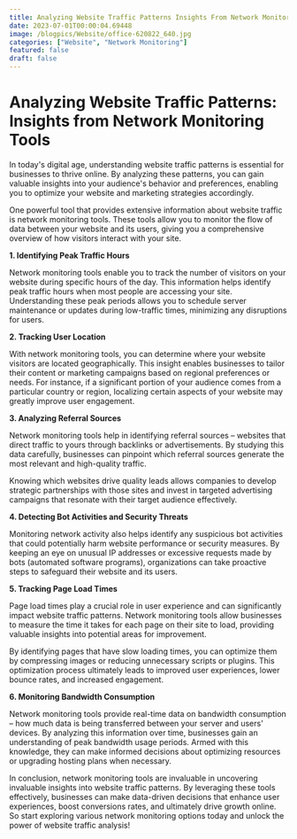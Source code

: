 ```yaml
---
title: Analyzing Website Traffic Patterns Insights From Network Monitoring Tools
date: 2023-07-01T00:00:04.69448
image: /blogpics/Website/office-620822_640.jpg
categories: ["Website", "Network Monitoring"]
featured: false
draft: false
---
```

# Analyzing Website Traffic Patterns: Insights from Network Monitoring Tools

In today's digital age, understanding website traffic patterns is essential for businesses to thrive online. By analyzing these patterns, you can gain valuable insights into your audience's behavior and preferences, enabling you to optimize your website and marketing strategies accordingly.

One powerful tool that provides extensive information about website traffic is network monitoring tools. These tools allow you to monitor the flow of data between your website and its users, giving you a comprehensive overview of how visitors interact with your site.

**1. Identifying Peak Traffic Hours**

Network monitoring tools enable you to track the number of visitors on your website during specific hours of the day. This information helps identify peak traffic hours when most people are accessing your site. Understanding these peak periods allows you to schedule server maintenance or updates during low-traffic times, minimizing any disruptions for users.

**2. Tracking User Location**

With network monitoring tools, you can determine where your website visitors are located geographically. This insight enables businesses to tailor their content or marketing campaigns based on regional preferences or needs. For instance, if a significant portion of your audience comes from a particular country or region, localizing certain aspects of your website may greatly improve user engagement.

**3. Analyzing Referral Sources**

Network monitoring tools help in identifying referral sources – websites that direct traffic to yours through backlinks or advertisements. By studying this data carefully, businesses can pinpoint which referral sources generate the most relevant and high-quality traffic.

Knowing which websites drive quality leads allows companies to develop strategic partnerships with those sites and invest in targeted advertising campaigns that resonate with their target audience effectively.

**4. Detecting Bot Activities and Security Threats**

Monitoring network activity also helps identify any suspicious bot activities that could potentially harm website performance or security measures.
By keeping an eye on unusual IP addresses or excessive requests made by bots (automated software programs), organizations can take proactive steps to safeguard their website and its users.

**5. Tracking Page Load Times**

Page load times play a crucial role in user experience and can significantly impact website traffic patterns. Network monitoring tools allow businesses to measure the time it takes for each page on their site to load, providing valuable insights into potential areas for improvement.

By identifying pages that have slow loading times, you can optimize them by compressing images or reducing unnecessary scripts or plugins. This optimization process ultimately leads to improved user experiences, lower bounce rates, and increased engagement.

**6. Monitoring Bandwidth Consumption**

Network monitoring tools provide real-time data on bandwidth consumption – how much data is being transferred between your server and users' devices.
By analyzing this information over time, businesses gain an understanding of peak bandwidth usage periods. Armed with this knowledge, they can make informed decisions about optimizing resources or upgrading hosting plans when necessary.

In conclusion, network monitoring tools are invaluable in uncovering invaluable insights into website traffic patterns. By leveraging these tools effectively, businesses can make data-driven decisions that enhance user experiences, boost conversions rates, and ultimately drive growth online.
So start exploring various network monitoring options today and unlock the power of website traffic analysis!